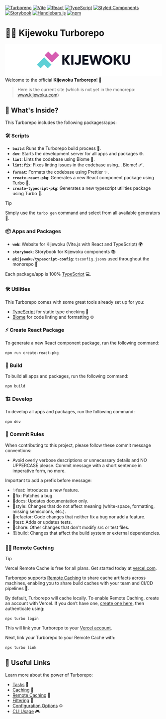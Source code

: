 [![Turborepo](https://img.shields.io/badge/Turborepo-0A0A0A?logo=turborepo&logoColor=ffffff)](https://turborepo.org/)
[![Vite](https://img.shields.io/badge/Vite-646CFF?logo=vite&logoColor=ffffff)](https://vitejs.dev/)
[![React](https://img.shields.io/badge/React-61DAFB?logo=react&logoColor=black)](https://www.npmjs.com/package/react)
[![TypeScript](https://img.shields.io/badge/TypeScript-007ACC?logo=typescript&logoColor=white)](https://www.npmjs.com/package/typescript)
[![Styled Components](https://img.shields.io/badge/Styled--Components-DB7093?logo=styled-components&logoColor=white)](https://styled-components.com/)
[![Storybook](https://img.shields.io/badge/Storybook-ff4785?logo=storybook&logoColor=white)](https://storybook.js.org/)
[![Handlebars.js](https://img.shields.io/badge/Handlebars.js-f7931e?logo=handlebars.js&logoColor=white)](https://handlebarsjs.com/)
[![npm](https://img.shields.io/badge/npm-CB3837?logo=npm&logoColor=white)](https://www.npmjs.com/package/npm)

# 🩵🩷 Kijewoku Turborepo 
![kijewoku-logo.png](kijewoku-logo.png)
Welcome to the official **Kijewoku Turborepo**! 🚀

> Here is the current site (which is not yet in the monorepo: www.kijewoku.com)

## 🧐 What's Inside?

This Turborepo includes the following packages/apps:

### 🛠️ Scripts

- **`build`**: Runs the Turborepo build process 🔨.
- **`dev`**: Starts the development server for all apps and packages 🌐.
- **`lint`**: Lints the codebase using Biome 🧹.
- **`lint:fix`**: Fixes linting issues in the codebase using... Biome! 🩹.
- **`format`**: Formats the codebase using Prettier ✨.
- **`create-react-pkg`**: Generates a new React component package using Turbo 🎁.
- **`create-typecript-pkg`**: Generates a new typescript utilities package using Turbo 🎁.

> [!TIP]  
> Simply use the `turbo gen` command and select from all available generators 🧰.

### 📦 Apps and Packages

- **`web`**: Website for Kijewoku (Vite.js with React and TypeScript) 🌍
- **`storybook`**: Storybook for Kijewoku components 📚
- **`@kijewoku/typescript-config`**: `tsconfig.json`s used throughout the monorepo 🔧

Each package/app is 100% [TypeScript](https://www.typescriptlang.org/) 💻.

### 🛠️ Utilities

This Turborepo comes with some great tools already set up for you:

- [TypeScript](https://www.typescriptlang.org/) for static type checking 📝
- [Biome](https://biomejs.dev/) for code linting and formatting ⚙️

### ⚡ Create React Package

To generate a new React component package, run the following command:

`npm run create-react-pkg`

### 🚀 Build

To build all apps and packages, run the following command:

`npm build`

### 🏗️ Develop

To develop all apps and packages, run the following command:

`npm dev`

### 📝 Commit Rules

When contributing to this project, please follow these commit message conventions:

- Avoid overly verbose descriptions or unnecessary details and NO UPPERCASE please. Commit message with a short sentence in imperative form, no more.

Important to add a prefix before message:
- ✨feat: Introduces a new feature.
- 🐞fix: Patches a bug.
- 📖docs: Updates documentation only.
- 🎠style: Changes that do not affect meaning (white-space, formatting, missing semicolons, etc.).
- 💎refactor: Code changes that neither fix a bug nor add a feature.
- 🧪test: Adds or updates tests.
- 🧹chore: Other changes that don't modify src or test files.
- 🏗️build: Changes that affect the build system or external dependencies.

### 🧑‍💻 Remote Caching

> [!TIP]  
> Vercel Remote Cache is free for all plans. Get started today at [vercel.com](https://vercel.com/signup?/signup?utm_source=remote-cache-sdk&utm_campaign=free_remote_cache).

Turborepo supports [Remote Caching](https://turbo.build/repo/docs/core-concepts/remote-caching) to share cache artifacts across machines, enabling you to share build caches with your team and CI/CD pipelines 🔄.

By default, Turborepo will cache locally. To enable Remote Caching, create an account with Vercel. If you don’t have one, [create one here](https://vercel.com/signup?utm_source=turborepo-examples), then authenticate using:

`npx turbo login`

This will link your Turborepo to your [Vercel account](https://vercel.com/docs/concepts/personal-accounts/overview).

Next, link your Turborepo to your Remote Cache with:

`npx turbo link`

## 🔗 Useful Links

Learn more about the power of Turborepo:

- [Tasks](https://turbo.build/repo/docs/core-concepts/monorepos/running-tasks) 📝
- [Caching](https://turbo.build/repo/docs/core-concepts/caching) 💾
- [Remote Caching](https://turbo.build/repo/docs/core-concepts/remote-caching) 🔄
- [Filtering](https://turbo.build/repo/docs/core-concepts/monorepos/filtering) 🎯
- [Configuration Options](https://turbo.build/repo/docs/reference/configuration) ⚙️
- [CLI Usage](https://turbo.build/repo/docs/reference/command-line-reference) 🎮
